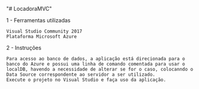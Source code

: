 "# LocadoraMVC" 


1 - Ferramentas utilizadas

    Visual Studio Community 2017
    Plataforma Microsoft Azure
	
2 - Instruções

   
    Para acesso ao banco de dados, a aplicação está direcionada para o banco do Azure e possui uma linha de comando comentada para usar o localDB, havendo a necessidade de alterar se for o caso, colocanndo o Data Source correspondente ao servidor a ser utilizado.
    Execute o projeto no Visual Studio e faça uso da aplicação.

